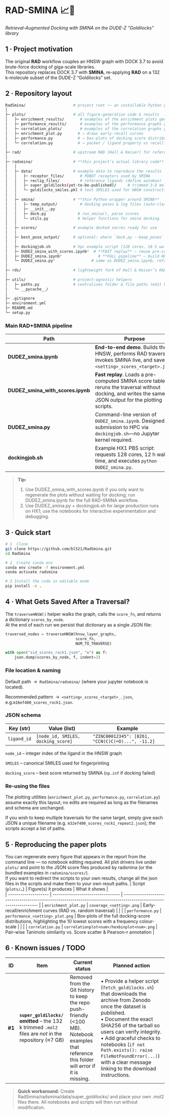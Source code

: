 # RAD-SMINA 📈🧬  
*Retrieval-Augmented Docking with SMINA on the DUDE-Z “Goldilocks” library*

## 1 · Project motivation
The original **RAD** workflow couples an HNSW graph with DOCK 3.7 to avoid brute-force docking of giga-scale libraries.  
This repository replaces DOCK 3.7 with **SMINA**, re-applying **RAD** on a 132 k-molecule subset of the DUDE-Z “Goldilocks” set.

## 2 · Repository layout
```bash
RadSmina/                     # project root ── an installable Python package
│
├─ plots/                     # all figure-generation code & results
│   ├─ enrichment_results/       # examples of the enrichment plots generated
│   ├─ performance_results/      # examples of the performance graphs generated
│   ├─ correlation_plots/        # examples of the correlation graphs generated
│   ├─ enrichment_plot.py       # → draws early-recall curves
│   ├─ performance.py           # → box-plots of docking score distributions
│   └─ correlation.py           # → pocket / ligand property vs recall
│
├─ rad/                       # upstream RAD (Hall & Keiser) for reference
│
├─ radsmina/                  # **this project’s actual library code**
│   │
│   ├─ data/                  # example data to reproduce the results
│   │   ├─ receptor_files/       # PDBQT receptors used by SMINA
│   │   ├─ reclig_files/         # reference ligands (define autobox)
│   │   ├─ super_goldilocks(yet-to-be-published)/     # trimmed 3-D mol2s (132 k)
│   │   └─ goldilocks_smiles.pkl # text SMILES used for HNSW construction
│   │
│   ├─ smina/                 # **thin Python wrapper around SMINA**
│   │   ├─ temp_output/          # docking poses & log files (auto-cleaned)
│   │   ├─ __init__.py
│   │   ├─ dock.py              # run_smina(), parse scores
│   │   └─ utils.py             # helper functions for smina docking
│   │
│   ├─ scores/                # example docked socres ready for use
│   │
│   ├─ best_pose_output/      # optional: where `dock.py --keep_poses` saves .mol2
│   │
│   ├─ dockingjob.sh          # hpc example script (128 cores, 28 h wall)
│   ├─ DUDEZ_smina_with_scores.ipynb*  # **FAST replay** – reuse pre-computed SMINA scores → traverse graph → emit JSONs for plotting
│   ├─ DUDEZ_smina.ipynb*                # **FULL pipeline** – build HNSW → RAD traversal → run SMINA docking on-the-fly → write score JSONs
│   └─ DUDEZ_smina.py*                # same as DUDEZ_smina.ipynb, refactored as a Python script for HPC batch jobs
│
├─ rds/                       # lightweight fork of Hall & Keiser’s RAD utilities
│
├─ utils/                     # project-agnostic helpers
│   ├─ paths.py               # centralises folder & file paths (edit here once)
│   └─ __pycache__/
│
├─ .gitignore
├─ environment.yml
├─ README.md
└─ setup.py
```
### **Main RAD+SMINA pipeline**
| Path                                 | Purpose                                                                                                                      |
| ------------------------------------ | ---------------------------------------------------------------------------------------------------------------------------- |
| **DUDEZ\_smina.ipynb**               | **End-to-end demo**. Builds the HNSW, performs RAD traversal, invokes SMINA live, and saves `<setting>_scores_<target>.json`.|
| **DUDEZ\_smina\_with\_scores.ipynb** | **Fast replay**. Loads a pre-computed SMINA score table, reruns the traversal without docking, and writes the same JSON output for the plotting scripts.    |
| **DUDEZ\_smina.py**                  | Command-line version of `DUDEZ_smina.ipynb`.  Designed for submission to HPC via `dockingjob.sh`—no Jupyter kernel required. |
| **dockingjob.sh**                    | Example HX1 PBS script: requests 128 cores, 12 h wall-time, and executes `python DUDEZ_smina.py`.                            |

> **Tip:**
> 1. Use DUDEZ_smina_with_scores.ipynb if you only want to regenerate the plots without waiting for docking; run DUDEZ_smina.ipynb for the full RAD-SMINA workflow.
> 2. Use DUDEZ_smina.py + dockingjob.sh for large production runs on HX1; use the notebooks for interactive experimentation and debugging.

## 3 · Quick start
```bash
# 1  Clone
git clone https://github.com/bl521/RadSmina.git
cd RadSmina

# 2  Create conda env
conda env create -f environment.yml
conda activate radsmina

# 3 Install the code in editable mode
pip install -e .
```

## 4 · What Gets Saved After a Traversal?
The `traverseHNSW()` helper walks the graph, calls the `score_fn`, and returns a dictionary `scores_by_node`.\
At the end of each run we persist that dictionary as a single JSON file:
```python
traversed_nodes = traverseHNSW(hnsw_layer_graphs,
                               score_fn,
                               NUM_TO_TRAVERSE)

with open("zid_scores_rock1.json", "w") as f:
    json.dump(scores_by_node, f, indent=2)
```
### File location & naming
Default path → `RadSmina/radsmina/` (where your jupyter notebook is located).

Recommended pattern → `<setting>_scores_<target>_.json`, e.g.`m16ef400_scores_rock1.json`.

### JSON schema
| Key (str)   | Value (list)                       | Example                                           |
| ----------- | ---------------------------------- | ------------------------------------------------- |
| `ligand_id` | `[node_id, SMILES, docking_score]` | `"ZINC00012345": [8261, "CCN(C)C(=O)...", -11.2]` |

`node_id` – integer index of the ligand in the HNSW graph

`SMILES` – canonical SMILES used for fingerprinting

`docking_score` – best score returned by SMINA (`np.inf` if docking failed)

### Re-using the files
The plotting utilities (`enrichment_plot.py`, `performance.py`,
`correlation.py`) assume exactly this layout; no edits are required as
long as the filenames and schema are unchanged.

If you wish to keep multiple traversals for the same target, simply give
each JSON a unique filename (e.g. `m32ef400_scores_rock1_repeat2.json`);
the scripts accept a list of paths.


## 5 · Reproducing the paper plots
You can regenerate every figure that appears in the report from the command line — no notebook editing required.
All plot drivers live under `plots/` and point to the JSON score files produced by radsmina (or the bundled examples in `radsmina/scores/`).\
If you want to redirect the scripts to your own results, change all the json files in the scripts and make them to your own result paths.
| Script (`plots/…`)   | Figure(s) it produces             | What it shows                                                                                                      |        
| -------------------- | --------------------------------- | ------------------------------------------------------------------------------------------------------------------ | 
| `enrichment_plot.py` | `coverage_<setting>.png`          | Early-recall/enrichment curves (RAD vs. random traversal)                                                          |        |                                |
| `performance.py`     | `performance_<setting>_plot.png` | Box-plots of the full docking-score distributions, highlighting the 10 lowest scores with a frequency colour-scale  |        |                                |
| `correlation.py`     | `correlationplot<num>/hexbinplot<num>.png`          | Pair-wise Tanimoto similarity vs. Score scatter & Pearson-r annotation                           |

## 6 · Known issues / TODO
| ID     | Item                                                                                                  | Current status                                                                                                                                   | Planned action                                                                                                                                                                                                                                                                                                                                               |
| ------ | ----------------------------------------------------------------------------------------------------- | ------------------------------------------------------------------------------------------------------------------------------------------------ | ------------------------------------------------------------------------------------------------------------------------------------------------------------------------------------------------------------------------------------------------------------------------------------------------------------------------------------------------------------ |
| **#1** | **`super_goldilocks/` omitted** – the 132 k trimmed `.mol2` files are *not* in the repository (≈7 GB) | Removed from the Git history to keep the repo push-friendly (<100 MB). Notebook examples that reference this folder will error if it is missing. | • Provide a helper script (`fetch_goldilocks.sh`) that downloads the archive from Zenodo once the dataset is published.<br>• Document the exact SHA256 of the tarball so users can verify integrity.<br>• Add graceful checks to notebooks (`if not Path.exists(): raise FileNotFoundError(...)`) with a clear message linking to the download instructions. |
> **Quick workaround:**
> Create RadSmina/radsmina/data/super_goldilocks/ and place your own .mol2 files there. All notebooks and scripts will then run without modification.


